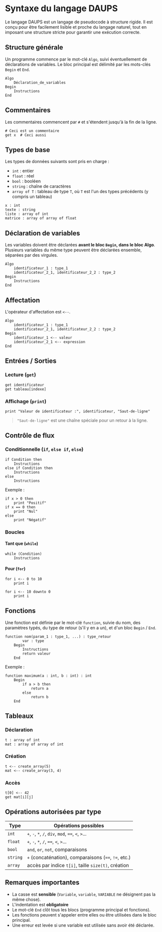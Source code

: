 # Syntaxe du langage DAUPS

Le langage DAUPS est un langage de pseudocode à structure rigide. Il est conçu pour être facilement lisible et proche du langage naturel, tout en imposant une structure stricte pour garantir une exécution correcte.

## Structure générale

Un programme commence par le mot-clé `Algo`, suivi éventuellement de déclarations de variables. Le bloc principal est délimité par les mots-clés `Begin` et `End`.

```daups-docs
Algo
    Déclaration_de_variables
Begin
    Instructions
End
```

## Commentaires

Les commentaires commencent par `#` et s'étendent jusqu'à la fin de la ligne.

```daups-docs
# Ceci est un commentaire
get x  # Ceci aussi
```

## Types de base

Les types de données suivants sont pris en charge :

- `int` : entier
- `float` : réel
- `bool` : booléen
- `string` : chaîne de caractères
- `array of T` : tableau de type `T`, où `T` est l'un des types précédents (y compris un tableau)

```daups-docs
x : int
texte : string
liste : array of int
matrice : array of array of float
```

## Déclaration de variables

Les variables doivent être déclarées **avant le bloc `Begin`, dans le bloc Algo**. Plusieurs variables du même type peuvent être déclarées ensemble, séparées par des virgules.

```daups-docs
Algo
    identificateur_1 : type_1
    identificateur_2_1, identificateur_2_2 : type_2
Begin
    Instructions
End
```

## Affectation

L'opérateur d'affectation est `<--`.

```daups-docs
Algo
    identificateur_1 : type_1
    identificateur_2_1, identificateur_2_2 : type_2
Begin
    identificateur_1 <-- valeur
    identificateur_2_1 <-- expression
End
```

## Entrées / Sorties

### Lecture (`get`)

```daups-docs
get identificateur
get tableau[indexe]
```

### Affichage (`print`)

```daups-docs
print "Valeur de identificateur :", identificateur, "Saut-de-ligne"
```

> `"Saut-de-ligne"` est une chaîne spéciale pour un retour à la ligne.

## Contrôle de flux

### Conditionnelle (`if`, `else if`, `else`)

```daups-docs
if Condition then
    Instructions
else if Condition then
    Instructions
else
    Instructions
```

Exemple :

```daups-docs
if x > 0 then
    print "Positif"
if x == 0 then
    print "Nul"
else
    print "Négatif"
```

### Boucles

#### Tant que (`while`)

```daups-docs
while (Condition)
    Instructions
```

#### Pour (`for`)

```daups-docs
for i <-- 0 to 10
    print i
```

```daups-docs
for i <-- 10 downto 0
    print i
```

## Fonctions

Une fonction est définie par le mot-clé `function`, suivie du nom, des paramètres typés, du type de retour (s'il y en a un), et d'un bloc `Begin` / `End`.

```daups-docs
function nom(param_1 : type_1, ...) : type_retour
        var : type
    Begin
        Instructions
        return valeur
    End
```

Exemple :

```daups-docs
function maximum(a : int, b : int) : int
    Begin
        if a > b then
            return a
        else
            return b
    End
```

## Tableaux

### Déclaration

```daups-docs
t : array of int
mat : array of array of int
```

### Création

```daups-docs
t <-- create_array(5)
mat <-- create_array(3, 4)
```

### Accès

```daups-docs
t[0] <-- 42
get mat[i][j]
```

## Opérations autorisées par type

| Type     | Opérations possibles                                       |
|----------|------------------------------------------------------------|
| `int`    | `+`, `-`, `*`, `/`, `div`, `mod`, `==`, `<`, `>`...        |
| `float`  | `+`, `-`, `*`, `/`, `==`, `<`, `>`...                      |
| `bool`   | `and`, `or`, `not`, comparaisons                           |
| `string` | `+` (concaténation), comparaisons (`==`, `!=`, etc.)       |
| `array`  | accès par indice `t[i]`, taille `size(t)`, création        |

## Remarques importantes

- La casse est **sensible** (`Variable`, `variable`, `VARIABLE` ne désignent pas la même chose).
- L'indentation est **obligatoire**
- Le mot-clé `End` clôt tous les blocs (programme principal et fonctions).
- Les fonctions peuvent s'appeler entre elles ou être utilisées dans le bloc principal.
- Une erreur est levée si une variable est utilisée sans avoir été déclarée.